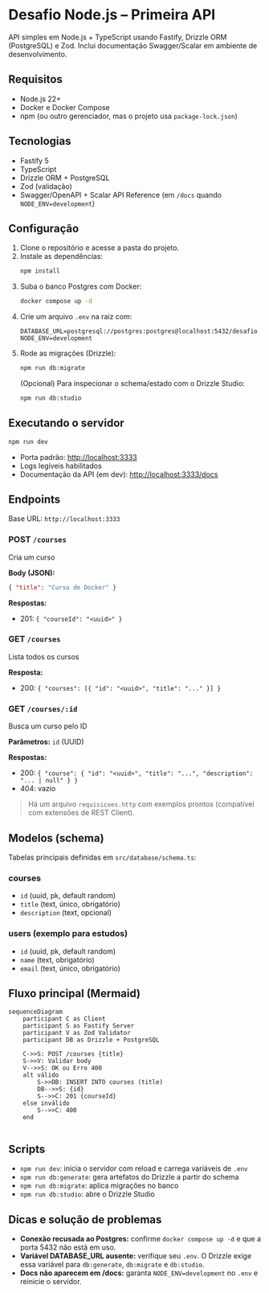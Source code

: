 # Desafio Node.js – Primeira API

API simples em Node.js + TypeScript usando Fastify, Drizzle ORM (PostgreSQL) e Zod. Inclui documentação Swagger/Scalar em ambiente de desenvolvimento.

## Requisitos

- Node.js 22+
- Docker e Docker Compose
- npm (ou outro gerenciador, mas o projeto usa `package-lock.json`)

## Tecnologias

- Fastify 5
- TypeScript
- Drizzle ORM + PostgreSQL
- Zod (validação)
- Swagger/OpenAPI + Scalar API Reference (em `/docs` quando `NODE_ENV=development`)

## Configuração

1. Clone o repositório e acesse a pasta do projeto.
2. Instale as dependências:
    ```bash
    npm install
    ```
3. Suba o banco Postgres com Docker:
    ```bash
    docker compose up -d
    ```
4. Crie um arquivo `.env` na raiz com:
    ```env
    DATABASE_URL=postgresql://postgres:postgres@localhost:5432/desafio
    NODE_ENV=development
    ```
5. Rode as migrações (Drizzle):
    ```bash
    npm run db:migrate
    ```
    (Opcional) Para inspecionar o schema/estado com o Drizzle Studio:
    ```bash
    npm run db:studio
    ```

## Executando o servidor

```bash
npm run dev
```
- Porta padrão: [http://localhost:3333](http://localhost:3333)
- Logs legíveis habilitados
- Documentação da API (em dev): [http://localhost:3333/docs](http://localhost:3333/docs)

## Endpoints

Base URL: `http://localhost:3333`

### POST `/courses`

Cria um curso

**Body (JSON):**
```json
{ "title": "Curso de Docker" }
```

**Respostas:**
- 201: `{ "courseId": "<uuid>" }`

### GET `/courses`

Lista todos os cursos

**Resposta:**
- 200: `{ "courses": [{ "id": "<uuid>", "title": "..." }] }`

### GET `/courses/:id`

Busca um curso pelo ID

**Parâmetros:** `id` (UUID)

**Respostas:**
- 200: `{ "course": { "id": "<uuid>", "title": "...", "description": "... | null" } }`
- 404: vazio

> Há um arquivo `requisicoes.http` com exemplos prontos (compatível com extensões de REST Client).

## Modelos (schema)

Tabelas principais definidas em `src/database/schema.ts`:

### courses
- `id` (uuid, pk, default random)
- `title` (text, único, obrigatório)
- `description` (text, opcional)

### users (exemplo para estudos)
- `id` (uuid, pk, default random)
- `name` (text, obrigatório)
- `email` (text, único, obrigatório)

## Fluxo principal (Mermaid)
```mermaid
sequenceDiagram
    participant C as Client
    participant S as Fastify Server
    participant V as Zod Validator
    participant DB as Drizzle + PostgreSQL

    C->>S: POST /courses {title}
    S->>V: Validar body
    V-->>S: OK ou Erro 400
    alt válido
        S->>DB: INSERT INTO courses (title)
        DB-->>S: {id}
        S-->>C: 201 {courseId}
    else inválido
        S-->>C: 400
    end


````
## Scripts

- `npm run dev`: inicia o servidor com reload e carrega variáveis de `.env`
- `npm run db:generate`: gera artefatos do Drizzle a partir do schema
- `npm run db:migrate`: aplica migrações no banco
- `npm run db:studio`: abre o Drizzle Studio

## Dicas e solução de problemas

- **Conexão recusada ao Postgres:** confirme `docker compose up -d` e que a porta 5432 não está em uso.
- **Variável DATABASE_URL ausente:** verifique seu `.env`. O Drizzle exige essa variável para `db:generate`, `db:migrate` e `db:studio`.
- **Docs não aparecem em /docs:** garanta `NODE_ENV=development` no `.env` e reinicie o servidor.
